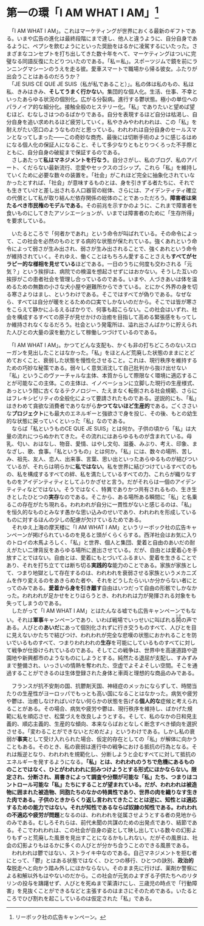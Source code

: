 # 第一の環「I AM WHAT I AM」[^訳注1]

　「I AM WHAT I AM」。これはマーケティングが世界におくる最新のギフトである。いまや広告の進化は最終段階にまで達し、他人と違うように、自分自身であるように、ペプシを飲むようにといった奨励をはるかに凌駕するにいたった。さまざまなコンセプトを打ち出してきた数十年をへて、マーケティングはついに完璧なる同語反復にたどりついたのである。「私＝私」。スポーツジムで鏡を前にランニングマシーンのうえを走る彼。愛車スマートで職場から帰る彼女。ふたりが出会うことはあるのだろうか？  
　「JE SUIS CE QUE JE SUIS（私が私であること）」。私の体は私のもの、私は私、きみはきみ、**そしてうまく行かない**。集団的な個人化。生活、仕事、不幸といったあらゆる状況の個別化。広がる分裂病。進行する鬱状態。極小の単位へのパラノイア的な細分化。接触全般のヒステリー化。「私」でありたいと望めば望むほど、むなしさはつのるばかりである。自分を表現するほど自分は枯渇し、自分自身を追い求めれるほど疲労していく。私やきみやわれわれは、この「私」を耐えがたい窓口のようなものだと思っている。われわれは自分自身のセールスマンとなってしまった――この奇妙な商売、最後には切断手術のように感じるはめになる個人化の保証人になること、そして多少なりともとりつくろった不手際とともに、自分自身の破綻まで保証するのである。  
　さしあたって**私はマネジメントを行なう**。自分さがし、私のブログ、私のアパート、くだらない最新流行、恋愛やセックスのゴシップ。これら「私」を維持していくために必要な数々の装置を。「社会」がこれほど完全に抽象化されていなかったとすれば、「社会」が意味するものとは、身を引きずる者たちに、それでも生きていけと差し出される人口器官の総体、さらには、アイデンティティ確立の代償として私が取り結んだ依存関係の総体のことであっただろう。**障害者は来たるべき市民権のモデルである**。その前兆を示すかのように、これまで障害者を食いものにしてきたアソシエーションが、いまでは障害者のために「生存所得」を要求している。

　いたるところで「何者かであれ」という命令が叫ばれている。その命令によって、この社会を必然のものとする病的な状態が保たれている。強くあれという命令によって弱さが生み出され、弱さが生み出されることで、強くあれという命令が維持されていく。それゆえ、働くことはもちろん愛することさえも**すべてがセラピー的な様相を見せている**ほどである。一日のうちに何度も交わされる「元気？」という挨拶は、病院での検温を想起させずにはおかない。そうした互いの挨拶がこの患者社会を管理し合っているのである。いまや、人づきあいは体を温めるための無数の小さな犬小屋や避難所からできている。とにかく外界の身を切る寒さよりはまし、というわけである。そこではすべてが偽りである。なぜなら、すべては自分が暖をとるための口実でしかないのだから。そこでは皆が寒さをこらえて静かにふるえるばかりで、何事も起こらない。この社会はいずれ、社会を構成するすべての原子が見せかけの治癒を目指して高める緊張感をもってしか維持されなくなるだろう。社会という発電所は、溢れ出さんばかりに貯えられた人びとの大量の涙を動力として稼働しつづけているのである。

　「I AM WHAT I AM」。かつてどんな支配も、かくも非の打ちどころのないスローガンを見出したことはなかった。「私」をほとんど荒廃した状態のままにとどめておくこと、衰弱した状態を慢性化させること。これは、現行秩序を維持するための巧妙な秘策である。弱々しく意気消沈して自己批判から抜け出せない「私」というこのヴァーチャルな主体、本質からして際限なく環境に適応することが可能なこの主体。この主体は、イノベーションに立脚した現行の生産様式、あっという間に古くなるテクノロジー、たえまなく転倒される社会規範、さらにはフレキシビリティの全般化によって要請されたものである。逆説的にも、「私」はきわめて貪欲な消費者でありながら**かつてないほど生産的**である。ごくささいな**プロジェクト**にも最大のエネルギーと強欲さで身を投じ、その後、もとの幼生的な状態に戻っていくといった「私」なのである。  
　ならば「私というものCE QUE JE SUIS」とは何か。子供の頃から「私」は大量の流れにつらぬかれてきた。その流れにはあらゆるものが含まれている。母乳、匂い、おはなし、物音、愛情、はやし文句、滋養、みぶり、考え、印象、まなざし、歌、食事。「私というもの」とは何か。「私」には、数々の場所、苦しみ、祖先、友人、恋人、出来事、言葉、思い出といったあらゆるものが結びついているが、それらは明らかに**私ではない**。私を世界に結びつけているすべてのもの、私を構成するすべての絆、私を満たしているすべての力、これらが織りなすものをアイデンティティとしてふりかざせと言う。だがそれらは一個のアイデンティティなどではない。そうではなく、特異でありかつ共有されるもの、生き生きとしたひとつの**実存**なのである。そこから、ある場所ある瞬間に「私」と名乗るこの存在がたち現れる。われわれが自分に一貫性がないと感じるのは、「私」を恒久的なものとみなす愚かな思い込みのせいであり、われわれを形成しているものに対するほんの少しの配慮が欠けているためである。  
　それゆえ上海の摩天楼に「I AM WHAT I AM」というリーボック社の広告キャンペーンが掲げられているのを見ると頭がくらくらする。西洋社会はお気に入りのトロイの木馬よろしく、「私」と世界、個人と集団、愛着と自由のあいだの耐えがたい二律背反をあらゆる場所に進出させている。だが、自由とは愛着心を手放すことではない。自由とは、愛着にもとづいてふるまい、愛着を生きることであり、それを打ち立てては断ち切る**実践的な**能力のことである。家族が家族として、つまり地獄として存在するのは、われわれを衰弱させる家族というメカニズムを作り変えるのをあきらめた者や、それをどうしたらいいか分からない者にとってのみである。**愛着から身を引き離す**自由はいつだって自由の形骸でしかなかった。われわれが足かせをとりはらうとき、われわれは力が発揮される対象をも失ってしまうのである。  
　したがって「I AM WHAT I AM」とはたんなる嘘でも広告キャンペーンでもない。それは**軍事**キャンペーンであり、いわば戦場でいっせいに叫ばれる<ruby>鬨<rp>（</rp><rt>とき</rt><rp>）</rp></ruby>の声である。人びとの**あいだ**にあって個別化されずに行き交うものすべて、人びとを目に見えないかたちで結びつけ、われわれが完全な悲嘆の状態におかれることを防いでいるものすべて、つまりわれわれの**生存**を可能にしているものすべてに対して戦争が仕掛けられているのである。そしてこの戦争は、世界中を高速道路や遊園地や新興都市のようなものにしようとする。純然たる退屈が支配し、すみずみまで整備され、いっさいの情熱を奪われた、空虚でよそよそしい空間。そこを通過することができるのは生体登録された身体と車両と理想的な商品のみである。

　フランスが抗不安剤の国、抗鬱剤天国、神経症のメッカにならずして、時間当たりの生産性がヨーロッパでもっとも高い国になることはなかった。病気や疲労や鬱は、治癒しなければいけない何らかの状態を告げる**個人的な**症候と考えられることがある。その場合、病気や疲労や鬱は、現行秩序を維持し、ばかげた規範に私を順応させ、松葉づえを改良しようとする。そして、私のなかの日和見主義的、順応主義的、生産的な傾向、本来ならばおとなしく断念すべき傾向を選択させる。「変わることができないとだめだよ」というわけである。しかし私の衰弱が**事実**として受け入れられた場合、仮定的存在としての「私」が解体に向かうこともある。そのとき、私の衰弱は進行中の戦争における抵抗の行為となる。それは叛逆となり、われわれを規範化し、分断しようと企むすべてに対して抵抗のエネルギーを発するようになる。**「私」とは、われわれのうちで危機にあるもののことではなく、ひとがわれわれに刻みつけようとする形式にほかならない。**限定され、分断され、肩書きによって調査や分類が可能な「私」たち、つまりはコントロール可能な「私」たちにすることが望まれている。だが、われわれは被造物に囲まれた被造物、同胞たちのなかの特異性であり、世界の肉を織りなす生きた肉である。子供のときからくり返し言われてきたこととは逆に、知性とは適応するための能力ではない。それが知性であるならば奴隷の知性である。われわれの不適応や疲労が**問題**となるのは、われわれを従属させようとする者の見地からのみである。むしろそれらは、前代未聞の共謀のための出発点であり、結節である。そこでわれわれは、この社会が自身の姿として映し出している数々の幻影よりもずっと荒廃した風景を見出すことになるかもしれない。だがその風景は、社会の幻影よりもはるかに多くの人びとが分かち合うことのできる風景である。  
　われわれは鬱ではない、ストライキ中なのである。自己マネジメントを拒む者にとって、「鬱」とはある状態ではなく、ひとつの移行、ひとつの訣別、**政治的な**脱走へと向かう踏み外しにほかならない。そのまま先に行けば、薬剤か警察による和解以外もはやないのだから。この社会が元気のよすぎる子供たちへのリタリンの投与を躊躇せず、人びとを死ぬまで薬漬けにし、三歳児の時点で「行動障害」を見抜くことができるなどと主張するのはまさにそのためである。いたるところでひび割れを起こしているのは仮定された「私」である。


[^訳注1]:リーボック社の広告キャンペーン。
